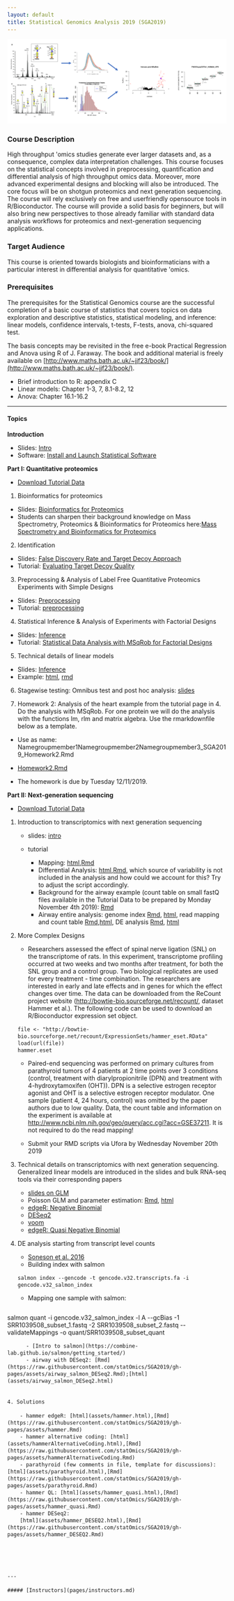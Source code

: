 ```yaml
---
layout: default
title: Statistical Genomics Analysis 2019 (SGA2019)
---
```


![IntroFig](./pages/figs/IntroFig.png)

### Course Description
High throughput 'omics studies generate ever larger datasets and, as a consequence, complex data interpretation challenges. This course focuses on the statistical concepts involved in preprocessing, quantification and differential analysis of high throughput omics data. Moreover, more advanced experimental designs and blocking will also be introduced. The core focus will be on shotgun proteomics and next generation sequencing. The course will rely exclusively on free and userfriendly opensource tools in R/Bioconductor. The course will provide a solid basis for beginners, but will also bring new perspectives to those already familiar with standard data analysis workflows for proteomics and next-generation sequencing applications.

### Target Audience
This course is oriented towards biologists and bioinformaticians with a particular interest in differential analysis for quantitative 'omics.

### Prerequisites
The prerequisites for the Statistical Genomics course are the successful completion of a basic course of statistics that covers topics on data exploration and descriptive statistics, statistical modeling, and inference: linear models, confidence intervals, t-tests, F-tests, anova, chi-squared test.

The basis concepts may be revisited in the free e-book Practical Regression and Anova using R of J. Faraway. The book and additional material is freely available on [http://www.maths.bath.ac.uk/~jjf23/book/](http://www.maths.bath.ac.uk/~jjf23/book/).

- Brief introduction to R: appendix C
- Linear models: Chapter 1-3, 7, 8.1-8.2, 12
- Anova: Chapter 16.1-16.2


---

#### Topics

**Introduction**

  - Slides: [Intro](assets/intro.pdf)
  - Software: [Install and Launch Statistical Software](pages/software4stats.md)

**Part I: Quantitative proteomics**

  - [Download Tutorial Data](https://github.com/statOmics/SGA2019/tree/data)


  1. Bioinformatics for proteomics
  - Slides: [Bioinformatics for Proteomics](assets/martens_proteomics_bioinformatics_20190923.pdf)
  - Students can sharpen their background knowledge on Mass Spectrometry, Proteomics & Bioinformatics for Proteomics
 here:[Mass Spectrometry and Bioinformatics for Proteomics](pages/techVideos.md)

  2. Identification
  - Slides:  [False Discovery Rate and Target Decoy Approach](assets/1_Identification_Evaluation_Target_Decoy_Approach.pdf)
  - Tutorial: [Evaluating Target Decoy Quality](pages/Identification.md)  

  3. Preprocessing & Analysis of Label Free Quantitative Proteomics Experiments with Simple Designs
  - Slides: [Preprocessing](assets/2_MSqRob_data_analysisI.pdf)
  - Tutorial: [preprocessing](pages/sdaMsqrobSimple.md)

  4. Statistical Inference & Analysis of Experiments with Factorial Designs
  - Slides: [Inference](assets/2_MSqRob_data_analysisII.pdf)
  - Tutorial: [Statistical Data Analysis with MSqRob for Factorial Designs](pages/sdaMsqrobDesign.md)

  5. Technical details of linear models
  - Slides: [Inference](assets/parameterEstimationInferenceLinearModels.pdf)
  - Example: [html](pages/robustRegression.nb.html), [rmd](https://raw.githubusercontent.com/statOmics/SGA2019/master/rmarkdownExamples/robustRegression.Rmd)

  6. Stagewise testing: Omnibus test and post hoc analysis: [slides](assets/stagewiseTesting.pdf)

  7. Homework 2: Analysis of the heart example from the tutorial page in 4. Do the analysis with MSqRob. For one protein we will do the analysis with the functions lm, rlm and matrix algebra. Use the rmarkdownfile below as a template.

  - Use as name: Namegroupmember1Namegroupmember2Namegroupmember3_SGA2019_Homework2.Rmd

  - [Homework2.Rmd](https://raw.githubusercontent.com/statOmics/SGA2019/gh-pages/assets/rmarkdownExamples/Homework2.Rmd)

  - The homework is due by Tuesday 12/11/2019.

**Part II: Next-generation sequencing**

  - [Download Tutorial Data](https://github.com/statOmics/SGA2019/tree/data-rnaseq)

  1. Introduction to transcriptomics with next generation sequencing

      - slides: [intro](assets/rnaseq1.pdf)
      - tutorial

        - Mapping: [html](pages/elegansMappingCountTable.html),[Rmd](https://raw.githubusercontent.com/statOmics/SGA2019/gh-pages/assets/elegansMappingCountTable.Rmd)
        - Differential Analysis: [html](pages/elegans.html),[Rmd](https://raw.githubusercontent.com/statOmics/SGA2019/gh-pages/assets/elegans.Rmd), which source of variability is not included in the analysis and how could we account for this? Try to adjust the script accordingly.  
        - Background for the airway example (count table on small fastQ files available in the Tutorial Data to be prepared by Monday November 4th 2019):
      [Rmd](https://raw.githubusercontent.com/statOmics/SGA2019/gh-pages/assets/airwayMappingCountTable.Rmd)
        - Airway entire analysis: genome index [Rmd](https://raw.githubusercontent.com/statOmics/SGA2019/gh-pages/assets/airwayGenomeIndex.Rmd), [html](assets/airwayGenomeIndex.html), read mapping and count table [Rmd](https://raw.githubusercontent.com/statOmics/SGA2019/gh-pages/assets/airwayMappingCountTableCorr.Rmd),[html](assets/airwayMappingCountTableCorr.html), DE analysis [Rmd](https://raw.githubusercontent.com/statOmics/SGA2019/gh-pages/assets/airway.Rmd), [html](assets/airway.html)

  2. More Complex Designs

      - Researchers assessed the effect of spinal nerve ligation (SNL) on the transcriptome of rats. In this experiment, transcriptome profiling occurred at two weeks and two months after treatment, for both the SNL group and a control group. Two biological replicates are used for every treatment - time combination. The researchers are interested in early and late effects and in genes for which the effect changes over time. The data can be downloaded from the ReCount project website (http://bowtie-bio.sourceforge.net/recount/, dataset Hammer et al.). The following code can be used to download an R/Bioconductor expression set object.

      ```
      file <- "http://bowtie-bio.sourceforge.net/recount/ExpressionSets/hammer_eset.RData"
      load(url(file))
      hammer.eset
      ```

      - Paired-end sequencing was performed on primary cultures from parathyroid tumors of 4 patients at 2 time points over 3 conditions (control, treatment with diarylpropionitrile (DPN) and treatment with 4-hydroxytamoxifen (OHT)). DPN is a selective estrogen receptor agonist and OHT is a selective estrogen receptor modulator. One sample (patient 4, 24 hours, control) was omitted by the paper authors due to low quality. Data, the count table and information on the experiment is available at http://www.ncbi.nlm.nih.gov/geo/query/acc.cgi?acc=GSE37211. It is not required to do the read mapping!

      - Submit your RMD scripts via Ufora by Wednesday November 20th 2019  

  3. Technical details on transcriptomics with next generation sequencing. Generalized linear models are introduced in the slides and bulk RNA-seq tools via their corresponding papers

      - [slides on GLM](assets/rnaseq2.pdf)
      - Poisson GLM and parameter estimation: [Rmd](https://raw.githubusercontent.com/statOmics/SGA2019/gh-pages/assets/poissonIRWLS-implemented.Rmd), [html](assets/poissonIRWLS-implemented.html)
      - [edgeR: Negative Binomial](https://www.ncbi.nlm.nih.gov/pmc/articles/PMC3378882/)
      - [DESeq2](https://www.ncbi.nlm.nih.gov/pmc/articles/PMC4302049/)
      - [voom](https://www.ncbi.nlm.nih.gov/pmc/articles/PMC4053721/)
      - [edgeR: Quasi Negative Binomial](http://citeseerx.ist.psu.edu/viewdoc/download?doi=10.1.1.362.9634&rep=rep1&type=pdf)

  4. DE analysis starting from transcript level counts

      - [Soneson et al. 2016](https://f1000research.com/articles/4-1521/v2)
      - Building index with salmon
      ```
      salmon index --gencode -t gencode.v32.transcripts.fa -i gencode.v32_salmon_index
      ```
      - Mapping one sample with salmon:
      ```
salmon quant -i gencode.v32_salmon_index -l A --gcBias -1 SRR1039508_subset_1.fastq -2 SRR1039508_subset_2.fastq --validateMappings -o quant/SRR1039508_subset_quant
```
      - [Intro to salmon](https://combine-lab.github.io/salmon/getting_started/)
      - airway with DESeq2: [Rmd](https://raw.githubusercontent.com/statOmics/SGA2019/gh-pages/assets/airway_salmon_DESeq2.Rmd);[html](assets/airway_salmon_DESeq2.html)


4. Solutions

    - hammer edgeR: [html](assets/hammer.html),[Rmd](https://raw.githubusercontent.com/statOmics/SGA2019/gh-pages/assets/hammer.Rmd)
    - hammer alternative coding: [html](assets/hammerAlternativeCoding.html),[Rmd](https://raw.githubusercontent.com/statOmics/SGA2019/gh-pages/assets/hammerAlternativeCoding.Rmd)
    - parathyroid (few comments in file, template for discussions): [html](assets/parathyroid.html),[Rmd](https://raw.githubusercontent.com/statOmics/SGA2019/gh-pages/assets/parathyroid.Rmd)
    - hammer QL: [html](assets/hammer_quasi.html),[Rmd](https://raw.githubusercontent.com/statOmics/SGA2019/gh-pages/assets/hammer_quasi.Rmd)
    - hammer DESeq2:
    [html](assets/hammer_DESEQ2.html),[Rmd](https://raw.githubusercontent.com/statOmics/SGA2019/gh-pages/assets/hammer_DESEQ2.Rmd)





---

##### [Instructors](pages/instructors.md)
